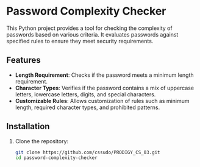 # Password Complexity Checker

This Python project provides a tool for checking the complexity of passwords based on various criteria. It evaluates passwords against specified rules to ensure they meet security requirements.

## Features

- **Length Requirement**: Checks if the password meets a minimum length requirement.
- **Character Types**: Verifies if the password contains a mix of uppercase letters, lowercase letters, digits, and special characters.
- **Customizable Rules**: Allows customization of rules such as minimum length, required character types, and prohibited patterns.

## Installation

1. Clone the repository:
   ```bash
   git clone https://github.com/cssudo/PRODIGY_CS_03.git
   cd password-complexity-checker

